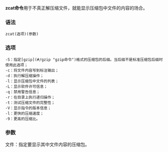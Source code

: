 **zcat命令**用于不真正解压缩文件，就能显示压缩包中文件的内容的场合。

### 语法  

```
zcat(选项)(参数)
```

### 选项  

```
-S：指定[gzip](#/gzip "gzip命令")格式的压缩包的后缀。当后缀不是标准压缩包后缀时使用此选项；
-c：将文件内容写到标注输出；
-d：执行解压缩操作；
-l：显示压缩包中文件的列表；
-L：显示软件许可信息；
-q：禁用警告信息；
-r：在目录上执行递归操作；
-t：测试压缩文件的完整性；
-V：显示指令的版本信息；
-l：更快的压缩速度；
-9：更高的压缩比。
```

### 参数  

文件：指定要显示其中文件内容的压缩包。